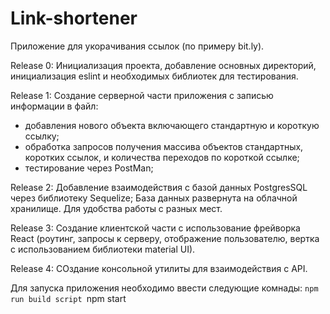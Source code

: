 # Link-shortener
Приложение для укорачивания ссылок (по примеру bit.ly).

Release 0: 
Инициализация проекта, добавление основных директорий, инициализация
 eslint и необходимых библиотек для тестирования.

Release 1:
Создание серверной части приложения с записью информации в файл:
- добавления нового объекта включающего стандартную и короткую ссылку;
- обработка запросов получения массива объектов стандартных, 
коротких ссылок, и количества переходов по короткой ссылке;
- тестирование через PostMan;

Release 2: 
Добавление взаимодействия с базой данных PostgresSQL через библиотеку Sequelize;
База данных развернута на облачной хранилище. Для удобства работы с разных мест.

Release 3: 
Создание клиентской части с использование фрейворка React 
(роутинг, запросы к серверу, отображение пользователю, вертка с использованием библиотеки material UI).

Release 4: 
СОздание консольной утилиты для взаимодействия с API.

Для запуска приложения необходимо ввести следующие комнады:
`npm run build script
`npm start
